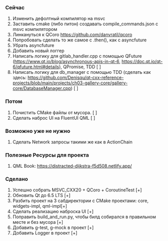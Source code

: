 ### Сейчас
1) Изменить дефолтный компилятор на msvc
1) Заставить cmake (либо питон) создавать compile_commands.json c msvc компилятором
1) Линкануться к QCoro https://github.com/danvratil/qcoro
1) Попробовать сделать то же самое с .then(), как с asyncfuture
1) Убрать asyncfuture
1) Добавить новый логгер
1) Написать логику для gitlab_handler.cpp с помощью QFuture (https://www.qt.io/blog/asynchronous-apis-in-qt-6, https://doc.qt.io/qt-6/qfuture.html#details), QPromise, TDD [ ]
1) Написать логику для db_manager с помощью TDD (сделать как здесь: https://github.com/Denisqu/qt-cxx-reference-projects/blob/main/projects/ch03-gallery-core/gallery-core/DatabaseManager.cpp) [ ]

### Потом
1) Почистить CMake файлы от мусора. [ ] 
1) Сделать наброс UI на FluentUI QML [ ]

### Возможно уже не нужно
1) Сделать Network запросы такими же как в ActionChain

### Полезные Ресурсы для проекта
1) QML Book: https://distracted-dijkstra-f5d508.netlify.app/

### Сделано
1) Успешно собрать MSVC_CXX20 + QCoro + CoroutineTest [+]
1) Обновить Qt до 6.5 LTS [+]
1) Разбить проект на 3 сабдиректории с CMake проектами: core, widgets-impl, qml-impl[+]
1) Сделать реализацию наброска UI [+] 
1) Поправить build_and_run.py, чтобы билд собирался в правильном месте и без мусора [+]
1) Добавить g-test, g-mock в проект [+]
1) Добавить Logger в проект [+]